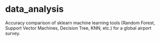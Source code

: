 # data_analysis
Accuracy comparison of sklearn machine learning tools (Random Forest, Support Vector Machines, Decision Tree, KNN, etc.) for a global airport survey.
